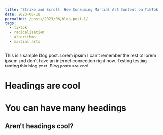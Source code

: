 ```yaml
---
title: 'Strike and Scroll: How Consuming Martial Art Content on TikTok Leads to Exposure to Extremist Material'
date: 2023-06-18
permalink: /posts/2023/06/blog-post-1/
tags:
  - tiktok
  - radicalization
  - algorithms
  - martial arts
---
```


This is a sample blog post. Lorem ipsum I can't remember the rest of lorem ipsum and don't have an internet connection right now. Testing testing testing this blog post. Blog posts are cool.

Headings are cool
======

You can have many headings
======

Aren't headings cool?
------
